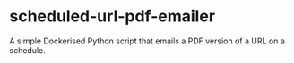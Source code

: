 # scheduled-url-pdf-emailer
A simple Dockerised Python script that emails a PDF version of a URL on a schedule.
